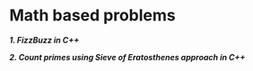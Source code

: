 # Math based problems

***1. FizzBuzz in C++***

***2. Count primes using Sieve of Eratosthenes approach in C++***

